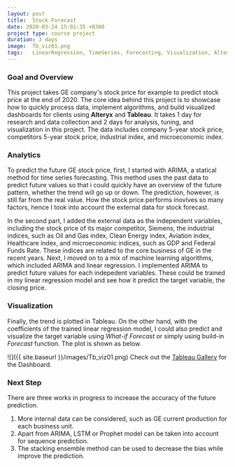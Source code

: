 ```yaml
---
layout: post
title:  Stock Forecast
date: 2020-03-24 15:01:35 +0300
project type: course project
duration: 3 days
image:  Tb_viz01.png
tags:   LinearRegression, TimeSeries, Forecasting, Visualization, Alteryx, Tableau
---
```

### Goal and Overview
This project takes GE company's stock price for example to predict stock price at the end of 2020. The core idea behind this project is to showcase how to quickly process data, implement algorithms, and build visualized dashboards for clients using __Alteryx__ and __Tableau__. It takes 1 day for research and data collection and 2 days for analysis, tuning, and visualization in this project. The data includes company 5-year stock price, competitors 5-year stock price, industrial index, and microeconomic index.


### Analytics
To predict the future GE stock price, first, I started with ARIMA, a statical method for time series forecasting. This method uses the past data to predict future values so that i could quickly have an overview of the future pattern, whether the trend will go up or down. The prediction, however, is still far from the real value. How the stock price performs inovlves so many factors, hence I took into account the external data for stock forecast.

In the second part, I added the external data as the independent variables, including the stock price of its major competitor, Siemens, the industrial indices, such as Oil and Gas index, Clean Energy index, Aviation index, Healthcare index, and microeconomic indices, such as GDP and Federal Funds Rate. These indices are related to the core business of GE in the recent years. Next, I moved on to a mix of machine learning algorithms, which included ARIMA and linear regression. I implemented ARIMA to predict future values for each indepedent variables. These could be trained in my linear regression model and see how it predict the target variable, the closing price. 


### Visualization
Finally, the trend is plotted in Tableau. On the other hand, with the coefficients of the trained linear regression model, I could also predict and visualize the target variable using *What-if Forecast* or simply using build-in *Forecast* function. The plot is shown as below. 

![]({{ site.baseurl }}/images/Tb_viz01.png)
Check out the [Tableau Gallery][tableau] for the Dashboard.

[tableau]: https://public.tableau.com/profile/joanna5709#!/vizhome/StockForecast_15856896441140/StockPricePredictionDashboard

### Next Step
There are three works in progress to increase the accuracy of the future prediction. 
1. More internal data can be considered, such as GE current production for each business unit. 
2. Apart from ARIMA, LSTM or Prophet model can be taken into account for sequence prediction. 
3. The stacking ensemble method can be used to decrease the bias while improve the prediction.

